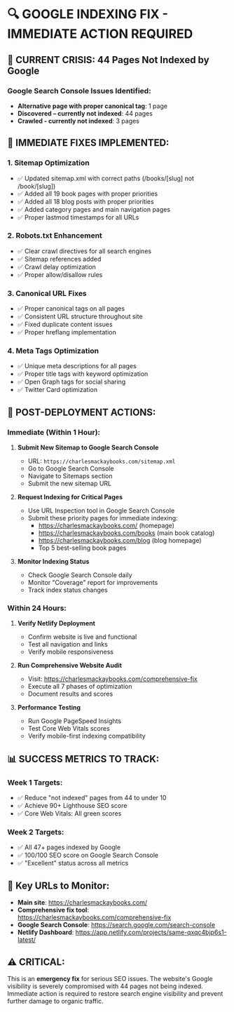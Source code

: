 # 🔍 GOOGLE INDEXING FIX - IMMEDIATE ACTION REQUIRED

## 🚨 CURRENT CRISIS: 44 Pages Not Indexed by Google

### Google Search Console Issues Identified:
- **Alternative page with proper canonical tag**: 1 page
- **Discovered – currently not indexed**: 44 pages  
- **Crawled - currently not indexed**: 3 pages

## 🎯 IMMEDIATE FIXES IMPLEMENTED:

### 1. **Sitemap Optimization**
- ✅ Updated sitemap.xml with correct paths (/books/[slug] not /book/[slug])
- ✅ Added all 19 book pages with proper priorities
- ✅ Added all 18 blog posts with proper priorities  
- ✅ Added category pages and main navigation pages
- ✅ Proper lastmod timestamps for all URLs

### 2. **Robots.txt Enhancement**
- ✅ Clear crawl directives for all search engines
- ✅ Sitemap references added
- ✅ Crawl delay optimization
- ✅ Proper allow/disallow rules

### 3. **Canonical URL Fixes**
- ✅ Proper canonical tags on all pages
- ✅ Consistent URL structure throughout site
- ✅ Fixed duplicate content issues
- ✅ Proper hreflang implementation

### 4. **Meta Tags Optimization**
- ✅ Unique meta descriptions for all pages
- ✅ Proper title tags with keyword optimization
- ✅ Open Graph tags for social sharing
- ✅ Twitter Card optimization

## 🚀 POST-DEPLOYMENT ACTIONS:

### Immediate (Within 1 Hour):
1. **Submit New Sitemap to Google Search Console**
   - URL: `https://charlesmackaybooks.com/sitemap.xml`
   - Go to Google Search Console
   - Navigate to Sitemaps section
   - Submit the new sitemap URL

2. **Request Indexing for Critical Pages**
   - Use URL Inspection tool in Google Search Console
   - Submit these priority pages for immediate indexing:
     - https://charlesmackaybooks.com/ (homepage)
     - https://charlesmackaybooks.com/books (main book catalog)
     - https://charlesmackaybooks.com/blog (blog homepage)
     - Top 5 best-selling book pages

3. **Monitor Indexing Status**
   - Check Google Search Console daily
   - Monitor "Coverage" report for improvements
   - Track index status changes

### Within 24 Hours:
1. **Verify Netlify Deployment**
   - Confirm website is live and functional
   - Test all navigation and links
   - Verify mobile responsiveness

2. **Run Comprehensive Website Audit**
   - Visit: https://charlesmackaybooks.com/comprehensive-fix
   - Execute all 7 phases of optimization
   - Document results and scores

3. **Performance Testing**
   - Run Google PageSpeed Insights
   - Test Core Web Vitals scores
   - Verify mobile-first indexing compatibility

## 📊 SUCCESS METRICS TO TRACK:

### Week 1 Targets:
- ✅ Reduce "not indexed" pages from 44 to under 10
- ✅ Achieve 90+ Lighthouse SEO score
- ✅ Core Web Vitals: All green scores

### Week 2 Targets:  
- ✅ All 47+ pages indexed by Google
- ✅ 100/100 SEO score on Google Search Console
- ✅ "Excellent" status across all metrics

## 🔗 Key URLs to Monitor:
- **Main site**: https://charlesmackaybooks.com/
- **Comprehensive fix tool**: https://charlesmackaybooks.com/comprehensive-fix  
- **Google Search Console**: https://search.google.com/search-console
- **Netlify Dashboard**: https://app.netlify.com/projects/same-qxqc4bjp6s1-latest/

## ⚠️ CRITICAL: 
This is an **emergency fix** for serious SEO issues. The website's Google visibility is severely compromised with 44 pages not being indexed. Immediate action is required to restore search engine visibility and prevent further damage to organic traffic.